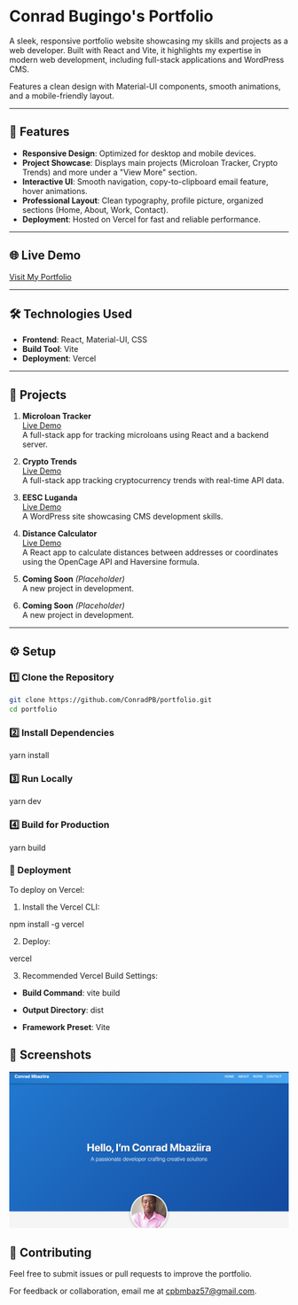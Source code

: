 # Conrad Bugingo's Portfolio

A sleek, responsive portfolio website showcasing my skills and projects as a web developer. Built with React and Vite, it highlights my expertise in modern web development, including full-stack applications and WordPress CMS.

Features a clean design with Material-UI components, smooth animations, and a mobile-friendly layout.

---

## 🚀 Features

- **Responsive Design**: Optimized for desktop and mobile devices.
- **Project Showcase**: Displays main projects (Microloan Tracker, Crypto Trends) and more under a "View More" section.
- **Interactive UI**: Smooth navigation, copy-to-clipboard email feature, hover animations.
- **Professional Layout**: Clean typography, profile picture, organized sections (Home, About, Work, Contact).
- **Deployment**: Hosted on Vercel for fast and reliable performance.

---

## 🌐 Live Demo

[Visit My Portfolio]()

---

## 🛠️ Technologies Used

- **Frontend**: React, Material-UI, CSS
- **Build Tool**: Vite
- **Deployment**: Vercel

---

## 📂 Projects

1. **Microloan Tracker**  
   [Live Demo](https://microloan-tracker.vercel.app/)  
   A full-stack app for tracking microloans using React and a backend server.

2. **Crypto Trends**  
   [Live Demo](https://crypto-trends-kohl.vercel.app/)  
   A full-stack app tracking cryptocurrency trends with real-time API data.

3. **EESC Luganda**  
   [Live Demo](https://eescluganda.wuaze.com/?i=1)  
   A WordPress site showcasing CMS development skills.

4. **Distance Calculator**  
   [Live Demo](https://distance-calculator-omega.vercel.app/)  
   A React app to calculate distances between addresses or coordinates using the OpenCage API and Haversine formula.

5. **Coming Soon** _(Placeholder)_  
   A new project in development.

6. **Coming Soon** _(Placeholder)_  
   A new project in development.

---

## ⚙️ Setup

### 1️⃣ Clone the Repository

```bash
git clone https://github.com/ConradPB/portfolio.git
cd portfolio
```

### 2️⃣ Install Dependencies

yarn install

### 3️⃣ Run Locally

yarn dev

### 4️⃣ Build for Production

yarn build

### 🚀 Deployment

To deploy on Vercel:

1. Install the Vercel CLI:

npm install -g vercel

2. Deploy:

vercel

3. Recommended Vercel Build Settings:

- **Build Command**: vite build

- **Output Directory**: dist

- **Framework Preset**: Vite

## 📸 Screenshots

![Portfolio Screenshot](./src/assets/snapshots/portfolio.png)

## 🤝 Contributing

Feel free to submit issues or pull requests to improve the portfolio.

For feedback or collaboration, email me at cpbmbaz57@gmail.com.
